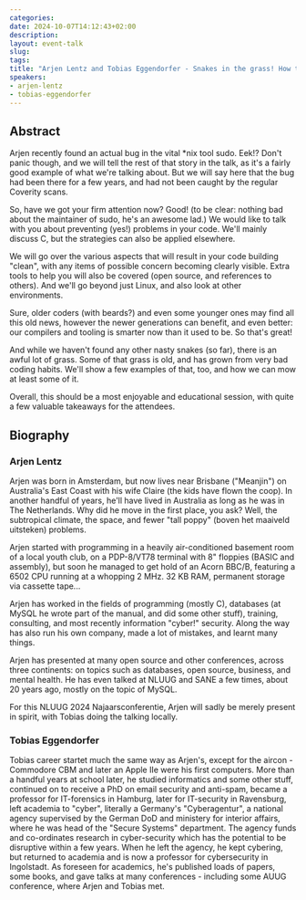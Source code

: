 ```yaml
---
categories:
date: 2024-10-07T14:12:43+02:00
description:
layout: event-talk
slug:
tags:
title: "Arjen Lentz and Tobias Eggendorfer - Snakes in the grass! How to improve code quality and development processes"
speakers:
- arjen-lentz
- tobias-eggendorfer
---
```


## Abstract

Arjen recently found an actual bug in the vital *nix tool sudo. Eek!? Don't panic though, and we will tell the rest of that story in the talk, as it's a fairly good example of what we're talking about. But we will say here that the bug had been there for a few years, and had not been caught by the regular Coverity scans.

So, have we got your firm attention now? Good! (to be clear: nothing bad about the maintainer of sudo, he's an awesome lad.) We would like to talk with you about preventing (yes!) problems in your code. We'll mainly discuss C, but the strategies can also be applied elsewhere.

We will go over the various aspects that will result in your code building "clean", with any items of possible concern becoming clearly visible. Extra tools to help you will also be covered (open source, and references to others). And we'll go beyond just Linux, and also look at other environments.

Sure, older coders (with beards?) and even some younger ones may find all this old news, however the newer generations can benefit, and even better: our compilers and tooling is smarter now than it used to be. So that's great!

And while we haven't found any other nasty snakes (so far), there is an awful lot of grass. Some of that grass is old, and has grown from very bad coding habits. We'll show a few examples of that, too, and how we can mow at least some of it.

Overall, this should be a most enjoyable and educational session, with quite a few valuable takeaways for the attendees.

## Biography

### Arjen Lentz

Arjen was born in Amsterdam, but now lives near Brisbane ("Meanjin") on Australia's East Coast with his wife Claire (the kids have flown the coop). In another handful of years, he'll have lived in Australia as long as he was in The Netherlands. Why did he move in the first place, you ask? Well, the subtropical climate, the space, and fewer "tall poppy" (boven het maaiveld uitsteken) problems.

Arjen started with programming in a heavily air-conditioned basement room of a local youth club, on a PDP-8/VT78 terminal with 8" floppies (BASIC and assembly), but soon he managed to get hold of an Acorn BBC/B, featuring a 6502 CPU running at a whopping 2 MHz. 32 KB RAM, permanent storage via cassette tape...

Arjen has worked in the fields of programming (mostly C), databases (at MySQL he wrote part of the manual, and did some other stuff), training, consulting, and most recently information "cyber!" security.
Along the way has also run his own company, made a lot of mistakes, and learnt many things.

Arjen has presented at many open source and other conferences, across three continents: on topics such as databases, open source, business, and mental health.
He has even talked at NLUUG and SANE a few times, about 20 years ago, mostly on the topic of MySQL.

For this NLUUG 2024 Najaarsconferentie, Arjen will sadly be merely present in spirit, with Tobias doing the talking locally.

### Tobias Eggendorfer

Tobias career startet much the same way as Arjen's, except for the aircon - Commodore CBM and later an Apple IIe were his first computers. More than a handful years at school later, he studied informatics and some other stuff, continued on to receive a PhD on email security and anti-spam, became a professor for IT-forensics in Hamburg, later for IT-security in Ravensburg, left academia to "cyber", literally a Germany's "Cyberagentur", a national agency supervised by the German DoD and ministery for interior affairs, where he was head of the "Secure Systems" department. The agency funds and co-ordinates research in cyber-security which has the potential to be disruptive within a few years. When he left the agency, he kept cybering, but returned to academia and is now a professor for cybersecurity in Ingolstadt.
As foreseen for academics, he's published loads of papers, some books, and gave talks at many conferences - including some AUUG conference, where Arjen and Tobias met.
